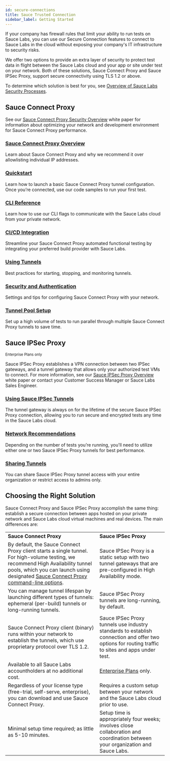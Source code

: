```yaml
---
id: secure-connections
title: Sauce Trusted Connection
sidebar_label: Getting Started
---
```


If your company has firewall rules that limit your ability to run tests on Sauce Labs, you can use our Secure Connection features to connect to Sauce Labs in the cloud without exposing your company's IT infrastructure to security risks.

We offer two options to provide an extra layer of security to protect test data in flight between the Sauce Labs cloud and your app or site under test on your network. Both of these solutions, Sauce Connect Proxy and Sauce IPSec Proxy, support secure connectivity using TLS 1.2 or above.

To determine which solution is best for you, see [Overview of Sauce Labs Security Processes](https://saucelabs.com/resources/white-papers/overview-of-sauce-labs-security-processes).

## Sauce Connect Proxy

See our [Sauce Connect Proxy Security Overview](https://saucelabs.com/resources/white-papers/sauce-connect-proxy-security-overview) white paper for information about optimizing your network and development environment for Sauce Connect Proxy performance.

<div className="box-wrapper" markdown="1">
    <div className="box box1 card">
      <div className="container">
      <h3><a href="/secure-connections/sauce-connect-5">Sauce Connect Proxy Overview</a></h3>
      <p>Learn about Sauce Connect Proxy and why we recommend it over allowlisting individual IP addresses.</p>
      </div>
    </div>
    <div className="box box3 card">
      <div className="container">
      <h3><a href="/secure-connections/sauce-connect-5/quickstart/">Quickstart</a></h3>
      <p>Learn how to launch a basic Sauce Connect Proxy tunnel configuration. Once you’re connected, use our code samples to run your first test.</p>
      </div>
    </div>
    <div className="box box4 card">
      <div className="container">
      <h3><a href="/dev/cli/sauce-connect-5">CLI Reference</a></h3>
      <p>Learn how to use our CLI flags to communicate with the Sauce Labs cloud from your private network.</p>
      </div>
    </div>
    <div className="box box5 card">
      <div className="container">
      <h3><a href="/secure-connections/sauce-connect-5/guides/ci-cd-integration">CI/CD Integration</a></h3>
      <p>Streamline your Sauce Connect Proxy automated functional testing by integrating your preferred build provider with Sauce Labs.</p>
      </div>
    </div>
    <div className="box box6 card">
      <div className="container">
      <h3><a href="/secure-connections/sauce-connect/proxy-tunnels">Using Tunnels</a></h3>
      <p>Best practices for starting, stopping, and monitoring tunnels.</p>
      </div>
    </div>
    <div className="box box7 card">
      <div className="container">
      <h3><a href="/secure-connections/sauce-connect/security-authentication">Security and Authentication</a></h3>
      <p>Settings and tips for configuring Sauce Connect Proxy with your network.</p>
      </div>
    </div>
    <div className="box box8 card">
      <div className="container">
      <h3><a href="/secure-connections/sauce-connect-5/guides/tunnel-pool/">Tunnel Pool Setup</a></h3>
      <p>Set up a high volume of tests to run parallel through multiple Sauce Connect Proxy tunnels to save time.</p>
      </div>
    </div>
  </div>

## Sauce IPSec Proxy

<p><small><span className="sauceGreen">Enterprise Plans only</span></small></p>

Sauce IPSec Proxy establishes a VPN connection between two IPSec gateways, and a tunnel gateway that allows only your authorized test VMs to connect. For more information, see our [Sauce IPSec Proxy Overview](https://saucelabs.com/resources/white-papers/sauce-ipsec-proxy-overview) white paper or contact your Customer Success Manager or Sauce Labs Sales Engineer.

<div className="box-wrapper" markdown="1">

  <div className="box box1 card">
    <div className="container">
    <h3><a href="/secure-connections/ipsec-vpn">Using Sauce IPSec Tunnels</a></h3>
    <p>The tunnel gateway is always on for the lifetime of the secure Sauce IPSec Proxy connection, allowing you to run secure and encrypted tests any time in the Sauce Labs cloud.</p>
    </div>
  </div>

  <div className="box box2 card">
    <div className="container">
    <h3><a href="/secure-connections/ipsec-vpn#bandwidth-recommendations">Network Recommendations</a></h3>
    <p>Depending on the number of tests you’re running, you'll need to utilize either one or two Sauce IPSec Proxy tunnels for best performance.</p>
    </div>
  </div>

</div>

<div className="box boxwidebottom card">
  <div className="container">
  <h3><a href="/secure-connections/ipsec-vpn">Sharing Tunnels</a></h3>
  <p>You can share Sauce IPSec Proxy tunnel access with your entire organization or restrict access to admins only.</p>
  </div>
</div>

## Choosing the Right Solution

Sauce Connect Proxy and Sauce IPSec Proxy accomplish the same thing: establish a secure connection between apps hosted on your private network and Sauce Labs cloud virtual machines and real devices. The main differences are:

<table>
  <tr>
   <td><strong>Sauce Connect Proxy</strong></td>
   <td><strong>Sauce IPSec Proxy</strong></td>
  </tr>
  <tr>
   <td>By default, the Sauce Connect Proxy client starts a single tunnel. For high-volume testing, we recommend High Availability tunnel pools, which you can launch using designated <a href="/dev/cli/sauce-connect-proxy">Sauce Connect Proxy command-line options</a>.</td>
   <td>Sauce IPSec Proxy is a static setup with two tunnel gateways that are pre-configured in High Availability mode.</td>
  </tr>
  <tr>
   <td>You can manage tunnel lifespan by launching different types of tunnels: ephemeral (per-build) tunnels or long-running tunnels.</td>
   <td>Sauce IPSec Proxy tunnels are long-running, by default.</td>
  </tr>
  <tr>
   <td>Sauce Connect Proxy client (binary) runs within your network to establish the tunnels, which use proprietary protocol over TLS 1.2.</td>
   <td>Sauce IPSec Proxy tunnels use industry standards to establish connection and offer two options for routing traffic to sites and apps under test.</td>
  </tr>
  <tr>
   <td>Available to all Sauce Labs accountholders at no additional cost.</td>
   <td><a href="https://saucelabs.com/pricing">Enterprise Plans</a> only.</td>
  </tr>
  <tr>
   <td>Regardless of your license type (free-trial, self-serve, enterprise), you can download and use Sauce Connect Proxy.</td>
   <td>Requires a custom setup between your network and the Sauce Labs cloud prior to use.</td>
  </tr>
  <tr>
   <td>Minimal setup time required; as little as 5-10 minutes.</td>
   <td>Setup time is appropriately four weeks; involves close collaboration and coordination between your organization and Sauce Labs.</td>
  </tr>
</table>
